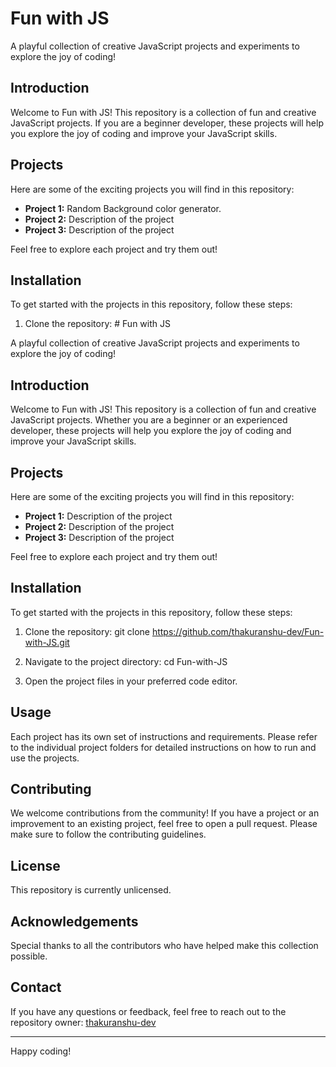 # Fun with JS

A playful collection of creative JavaScript projects and experiments to explore the joy of coding!

## Introduction

Welcome to Fun with JS! This repository is a collection of fun and creative JavaScript projects. If you are a beginner developer, these projects will help you explore the joy of coding and improve your JavaScript skills.

## Projects

Here are some of the exciting projects you will find in this repository:

- **Project 1:** Random Background color generator.
- **Project 2:** Description of the project
- **Project 3:** Description of the project

Feel free to explore each project and try them out!

## Installation

To get started with the projects in this repository, follow these steps:

1. Clone the repository: # Fun with JS

A playful collection of creative JavaScript projects and experiments to explore the joy of coding!

## Introduction

Welcome to Fun with JS! This repository is a collection of fun and creative JavaScript projects. Whether you are a beginner or an experienced developer, these projects will help you explore the joy of coding and improve your JavaScript skills.

## Projects

Here are some of the exciting projects you will find in this repository:

- **Project 1:** Description of the project
- **Project 2:** Description of the project
- **Project 3:** Description of the project

Feel free to explore each project and try them out!

## Installation

To get started with the projects in this repository, follow these steps:

1. Clone the repository: git clone https://github.com/thakuranshu-dev/Fun-with-JS.git
2. Navigate to the project directory: cd Fun-with-JS


3. Open the project files in your preferred code editor.

## Usage

Each project has its own set of instructions and requirements. Please refer to the individual project folders for detailed instructions on how to run and use the projects.

## Contributing

We welcome contributions from the community! If you have a project or an improvement to an existing project, feel free to open a pull request. Please make sure to follow the contributing guidelines.

## License

This repository is currently unlicensed. 

## Acknowledgements

Special thanks to all the contributors who have helped make this collection possible.

## Contact

If you have any questions or feedback, feel free to reach out to the repository owner: [thakuranshu-dev](https://github.com/thakuranshu-dev)

---

Happy coding!
